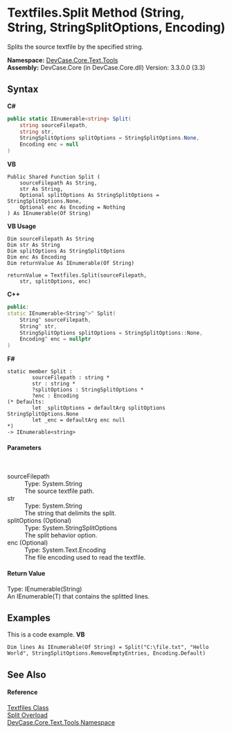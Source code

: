 # Textfiles.Split Method (String, String, StringSplitOptions, Encoding)
 

Splits the source textfile by the specified string.

**Namespace:**&nbsp;<a href="N_DevCase_Core_Text_Tools">DevCase.Core.Text.Tools</a><br />**Assembly:**&nbsp;DevCase.Core (in DevCase.Core.dll) Version: 3.3.0.0 (3.3)

## Syntax

**C#**<br />
``` C#
public static IEnumerable<string> Split(
	string sourceFilepath,
	string str,
	StringSplitOptions splitOptions = StringSplitOptions.None,
	Encoding enc = null
)
```

**VB**<br />
``` VB
Public Shared Function Split ( 
	sourceFilepath As String,
	str As String,
	Optional splitOptions As StringSplitOptions = StringSplitOptions.None,
	Optional enc As Encoding = Nothing
) As IEnumerable(Of String)
```

**VB Usage**<br />
``` VB Usage
Dim sourceFilepath As String
Dim str As String
Dim splitOptions As StringSplitOptions
Dim enc As Encoding
Dim returnValue As IEnumerable(Of String)

returnValue = Textfiles.Split(sourceFilepath, 
	str, splitOptions, enc)
```

**C++**<br />
``` C++
public:
static IEnumerable<String^>^ Split(
	String^ sourceFilepath, 
	String^ str, 
	StringSplitOptions splitOptions = StringSplitOptions::None, 
	Encoding^ enc = nullptr
)
```

**F#**<br />
``` F#
static member Split : 
        sourceFilepath : string * 
        str : string * 
        ?splitOptions : StringSplitOptions * 
        ?enc : Encoding 
(* Defaults:
        let _splitOptions = defaultArg splitOptions StringSplitOptions.None
        let _enc = defaultArg enc null
*)
-> IEnumerable<string> 

```


#### Parameters
&nbsp;<dl><dt>sourceFilepath</dt><dd>Type: System.String<br />The source textfile path.</dd><dt>str</dt><dd>Type: System.String<br />The string that delimits the split.</dd><dt>splitOptions (Optional)</dt><dd>Type: System.StringSplitOptions<br />The split behavior option.</dd><dt>enc (Optional)</dt><dd>Type: System.Text.Encoding<br />The file encoding used to read the textfile.</dd></dl>

#### Return Value
Type: IEnumerable(String)<br />An IEnumerable(T) that contains the splitted lines.

## Examples
This is a code example. 
**VB**<br />
``` VB
Dim lines As IEnumerable(Of String) = Split("C:\file.txt", "Hello World", StringSplitOptions.RemoveEmptyEntries, Encoding.Default)
```


## See Also


#### Reference
<a href="T_DevCase_Core_Text_Tools_Textfiles">Textfiles Class</a><br /><a href="Overload_DevCase_Core_Text_Tools_Textfiles_Split">Split Overload</a><br /><a href="N_DevCase_Core_Text_Tools">DevCase.Core.Text.Tools Namespace</a><br />